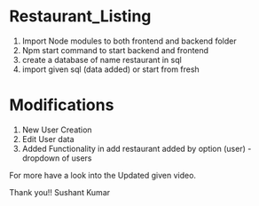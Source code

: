 # Restaurant_Listing

1) Import Node modules to both frontend and backend folder
2) Npm start command to start backend and frontend
3) create a database of name restaurant in sql
4) import given sql (data added) or start from fresh


# Modifications
1) New User Creation
2) Edit User data
3) Added Functionality in add restaurant added by option (user) - dropdown of users
   
For more have a look into the Updated given video.

Thank you!!
Sushant Kumar
